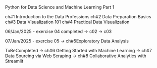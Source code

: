 Python for Data Science and Machine Learning Part 1 

ch#1 Introduction to the Data Professions 
ch#2 Data Preparation Basics
ch#3 Data Visualization 101
ch#4 Practical Data Visualization

06/Jan/2025 - exercise 04 completed -> c02 -> c03

07/Jan/2025 - exercise 05 -> ch#5Exploratory Data Analysis 

ToBeCompleted
-> ch#6 Getting Started with Machine Learning
-> ch#7 Data Sourcing via Web Scraping 
-> ch#8 Collaborative Analytics with Streamlit 



